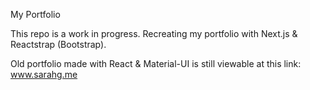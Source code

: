 My Portfolio

This repo is a work in progress.
Recreating my portfolio with Next.js & Reactstrap (Bootstrap).

Old portfolio made with React & Material-UI is still viewable at this link: www.sarahg.me
